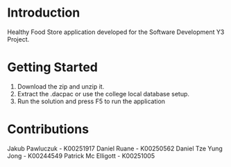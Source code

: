 # Introduction 
Healthy Food Store application developed for the Software Development Y3 Project.

# Getting Started
1. Download the zip and unzip it.
2. Extract the .dacpac or use the college local database setup.
3. Run the solution and press F5 to run the application

# Contributions
Jakub Pawluczuk - K00251917
Daniel Ruane - K00250562
Daniel Tze Yung Jong - K00244549
Patrick Mc Elligott - K00251005
